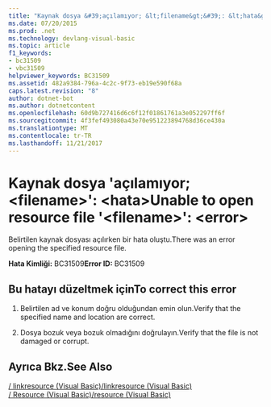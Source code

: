 ```yaml
---
title: "Kaynak dosya &#39;açılamıyor; &lt;filename&gt;&#39;: &lt;hata&gt;"
ms.date: 07/20/2015
ms.prod: .net
ms.technology: devlang-visual-basic
ms.topic: article
f1_keywords:
- bc31509
- vbc31509
helpviewer_keywords: BC31509
ms.assetid: 482a9384-796a-4c2c-9f73-eb19e590f68a
caps.latest.revision: "8"
author: dotnet-bot
ms.author: dotnetcontent
ms.openlocfilehash: 60d9b727416d6c6f12f01861761a3e052297ff6f
ms.sourcegitcommit: 4f3fef493080a43e70e951223894768d36ce430a
ms.translationtype: MT
ms.contentlocale: tr-TR
ms.lasthandoff: 11/21/2017
---
```

# <a name="unable-to-open-resource-file-39ltfilenamegt39-lterrorgt"></a><span data-ttu-id="f62cc-102">Kaynak dosya &#39;açılamıyor; &lt;filename&gt;&#39;: &lt;hata&gt;</span><span class="sxs-lookup"><span data-stu-id="f62cc-102">Unable to open resource file &#39;&lt;filename&gt;&#39;: &lt;error&gt;</span></span>
<span data-ttu-id="f62cc-103">Belirtilen kaynak dosyası açılırken bir hata oluştu.</span><span class="sxs-lookup"><span data-stu-id="f62cc-103">There was an error opening the specified resource file.</span></span>  
  
 <span data-ttu-id="f62cc-104">**Hata Kimliği:** BC31509</span><span class="sxs-lookup"><span data-stu-id="f62cc-104">**Error ID:** BC31509</span></span>  
  
## <a name="to-correct-this-error"></a><span data-ttu-id="f62cc-105">Bu hatayı düzeltmek için</span><span class="sxs-lookup"><span data-stu-id="f62cc-105">To correct this error</span></span>  
  
1.  <span data-ttu-id="f62cc-106">Belirtilen ad ve konum doğru olduğundan emin olun.</span><span class="sxs-lookup"><span data-stu-id="f62cc-106">Verify that the specified name and location are correct.</span></span>  
  
2.  <span data-ttu-id="f62cc-107">Dosya bozuk veya bozuk olmadığını doğrulayın.</span><span class="sxs-lookup"><span data-stu-id="f62cc-107">Verify that the file is not damaged or corrupt.</span></span>  
  
## <a name="see-also"></a><span data-ttu-id="f62cc-108">Ayrıca Bkz.</span><span class="sxs-lookup"><span data-stu-id="f62cc-108">See Also</span></span>  
 [<span data-ttu-id="f62cc-109">/ linkresource (Visual Basic)</span><span class="sxs-lookup"><span data-stu-id="f62cc-109">/linkresource (Visual Basic)</span></span>](../../visual-basic/reference/command-line-compiler/linkresource.md)  
 [<span data-ttu-id="f62cc-110">/ Resource (Visual Basic)</span><span class="sxs-lookup"><span data-stu-id="f62cc-110">/resource (Visual Basic)</span></span>](../../visual-basic/reference/command-line-compiler/resource.md)
